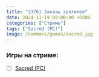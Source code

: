 ```yaml
---
title: "[376] Заказы зрителей"
date: 2024-11-19 09:00:00 +0300
categories: ["Стримы"]
tags: ["Sacred (PC)"]
image: /commons/games/sacred.jpg
---
```


### Игры на стриме:
+ [ ] [Sacred (PC)](/tags/sacred-pc)
